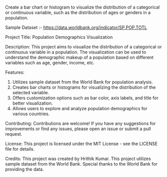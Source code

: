 Create a bar chart or histogram to visualize the distribution of a categorical or continuous variable, such as the distribution of ages or genders in a population.

Sample Dataset :- https://data.worldbank.org/indicator/SP.POP.TOTL

Project Title: Population Demographics Visualization

Description: This project aims to visualize the distribution of a categorical or continuous variable in a population. The visualization can be used to understand the demographic makeup of a population based on different variables such as age, gender, income, etc.

Features:
1. Utilizes sample dataset from the World Bank for population analysis.
2. Creates bar charts or histograms for visualizing the distribution of the selected variable.
3. Offers customization options such as bar color, axis labels, and title for better visualization.
4. Allows users to explore and analyze population demographics for various countries.

Contributing: Contributions are welcome! If you have any suggestions for improvements or find any issues, please open an issue or submit a pull request.

License: This project is licensed under the MIT License - see the LICENSE file for details.

Credits: This project was created by Hrithik Kumar. This project utilizes sample dataset from the World Bank. Special thanks to the World Bank for providing the data.
